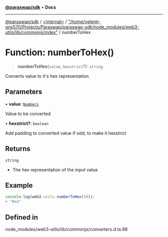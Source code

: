 [**@paraswap/sdk**](../../../../README.md) • **Docs**

***

[@paraswap/sdk](../../../../globals.md) / [\<internal\>](../../../README.md) / ["/home/velenir-gnx570/Projects/Paraswap/paraswap-sdk/node\_modules/web3-utils/lib/commonjs/index"](../README.md) / numberToHex

# Function: numberToHex()

> **numberToHex**(`value`, `hexstrict`?): `string`

Converts value to it's hex representation

## Parameters

• **value**: [`Numbers`](../../../type-aliases/Numbers.md)

Value to be converted

• **hexstrict?**: `boolean`

Add padding to converted value if odd, to make it hexstrict

## Returns

`string`

- The hex representation of the input value

## Example

```ts
console.log(web3.utils.numberToHex(10));
> "0xa"
```

## Defined in

node\_modules/web3-utils/lib/commonjs/converters.d.ts:98
